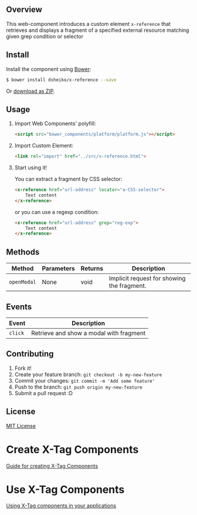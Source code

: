 ## Overview

This web-component introduces a custom element `x-reference` that retrieves and displays a fragment of
a specified external resource matching given grep condition or selector

## Install

Install the component using [Bower](http://bower.io/):

```sh
$ bower install dsheiko/x-reference --save
```

Or [download as ZIP](https://github.com/dsheiko/x-reference).

## Usage

1. Import Web Components' polyfill:

    ```html
    <script src="bower_components/platform/platform.js"></script>
    ```

2. Import Custom Element:

    ```html
    <link rel="import" href="../src/x-reference.html">
    ```

3. Start using it!

    You can extract a fragment by CSS selector:
    ```html
    <x-reference href="url-address" locator="a-CSS-selector">
        Text content
    </x-reference>
    ```
    or you can use a regexp condition:
    ```html
    <x-reference href="url-address" grep="reg-exp">
        Text content
    </x-reference>
    ```


## Methods

Method        | Parameters   | Returns     | Description
---           | ---          | ---         | ---
`openModal`   | None         | void        | Implicit request for showing the fragment.

## Events

Event         | Description
---           | ---
`click`       | Retrieve and show a modal with fragment


## Contributing

1. Fork it!
2. Create your feature branch: `git checkout -b my-new-feature`
3. Commit your changes: `git commit -m 'Add some feature'`
4. Push to the branch: `git push origin my-new-feature`
5. Submit a pull request :D


## License

[MIT License](http://opensource.org/licenses/MIT)


# Create X-Tag Components

[Guide for creating X-Tag Components](https://github.com/x-tag/core/wiki/Creating-X-Tag-Components)

# Use X-Tag Components

[Using X-Tag components in your applications](https://github.com/x-tag/core/wiki/Using-X-Tag-Components-in-your-application)

